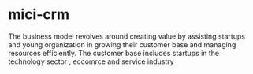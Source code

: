 # mici-crm

The business model revolves around creating value by assisting startups and young organization in growing their customer base and managing resources efficiently. The customer base includes startups in the technology sector , eccomrce and service industry